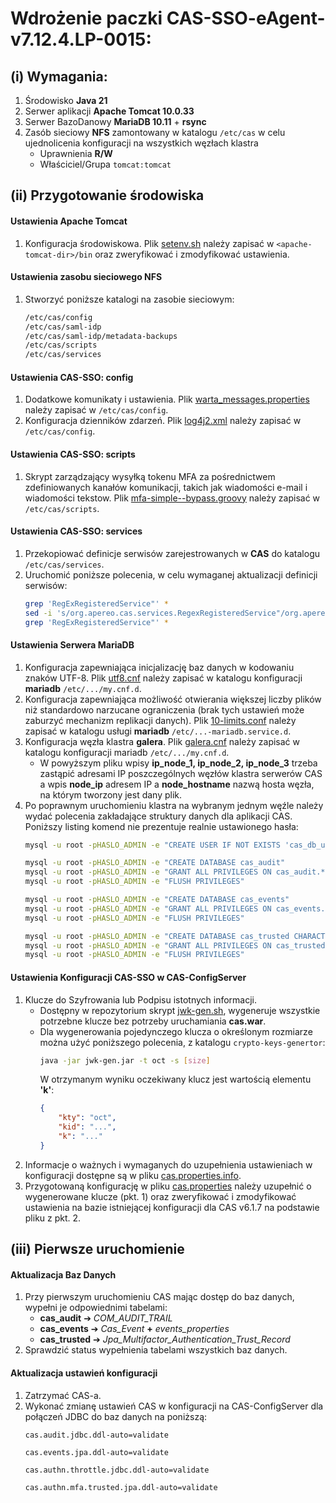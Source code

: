 # Wdrożenie paczki **CAS-SSO-eAgent-v7.12.4.LP-0015**:


## (i) Wymagania:

1. Środowisko **Java 21**
2. Serwer aplikacji **Apache Tomcat 10.0.33**
3. Serwer BazoDanowy **MariaDB 10.11** + **rsync**
4. Zasób sieciowy **NFS** zamontowany w katalogu  ``/etc/cas``  w celu ujednolicenia konfiguracji na wszystkich węzłach klastra
	- Uprawnienia **R/W**
	- Właściciel/Grupa  ``tomcat:tomcat``



## (ii) Przygotowanie środowiska


#### Ustawienia Apache Tomcat
1. Konfiguracja środowiskowa. Plik [setenv.sh](src/tomcat/setenv.sh) należy zapisać w  ``<apache-tomcat-dir>/bin`` oraz zweryfikować i zmodyfikować ustawienia.


#### Ustawienia zasobu sieciowego NFS
1. Stworzyć poniższe katalogi na zasobie sieciowym:
	```bash
	/etc/cas/config
	/etc/cas/saml-idp
	/etc/cas/saml-idp/metadata-backups
	/etc/cas/scripts
	/etc/cas/services
	```

#### Ustawienia CAS-SSO: config
1. Dodatkowe komunikaty i ustawienia. Plik [warta_messages.properties](src/etc/cas/config/warta_messages.properties) należy zapisać w  ``/etc/cas/config``.
2. Konfiguracja dzienników zdarzeń. Plik [log4j2.xml](src/etc/cas/config/log4j2.xml) należy zapisać w   ``/etc/cas/config``.


#### Ustawienia CAS-SSO: scripts
1. Skrypt zarządzający wysyłką tokenu MFA za pośrednictwem zdefiniowanych kanałów komunikacji, takich jak wiadomości e-mail i wiadomości tekstow. Plik [mfa-simple--bypass.groovy](src/etc/cas/scripts/mfa-simple--bypass.groovy) należy zapisać w  ``/etc/cas/scripts``.


#### Ustawienia CAS-SSO: services
1. Przekopiować definicje serwisów zarejestrowanych w **CAS** do katalogu   ``/etc/cas/services``.
2. Uruchomić poniższe polecenia, w celu wymaganej aktualizacji definicji serwisów:
	```bash
	grep 'RegExRegisteredService"' *
	sed -i 's/org.apereo.cas.services.RegexRegisteredService"/org.apereo.cas.services.CasRegisteredService"/g' *.json
	grep 'RegExRegisteredService"' *
	```


#### Ustawienia Serwera MariaDB
1. Konfiguracja zapewniająca inicjalizację baz danych w kodowaniu znaków UTF-8. Plik [utf8.cnf](src/etc/my.cnf.d/utf8.cnf) należy zapisać w katalogu konfiguracji **mariadb**   ``/etc/.../my.cnf.d``.
2. Konfiguracja zapewniająca możliwość otwierania większej liczby plików niż standardowo narzucane ograniczenia (brak tych ustawień może zaburzyć mechanizm replikacji danych). Plik [10-limits.conf](src/etc/my.cnf.d/10-limits.conf)  należy zapisać w katalogu usługi **mariadb**   ``/etc/...-mariadb.service.d``.
3. Konfiguracja węzła klastra **galera**. Plik [galera.cnf](src/etc/my.cnf.d/galera.cnf) należy zapisać w katalogu konfiguracji mariadb  ``/etc/.../my.cnf.d``.
	- W powyższym pliku wpisy **ip_node_1, ip_node_2, ip_node_3** trzeba zastąpić adresami IP poszczególnych węzłów klastra serwerów CAS a wpis **node_ip** adresem IP a **node_hostname** nazwą hosta węzła, na którym tworzony jest dany plik.
4. Po poprawnym uruchomieniu klastra na wybranym jednym węźle należy wydać polecenia zakładające struktury danych dla aplikacji CAS. Poniższy listing komend nie prezentuje realnie ustawionego hasła:
	```bash
	mysql -u root -pHASLO_ADMIN -e "CREATE USER IF NOT EXISTS 'cas_db_user'@'localhost' IDENTIFIED BY 'HASLO_UZYTKOWNIA'"

	mysql -u root -pHASLO_ADMIN -e "CREATE DATABASE cas_audit"
	mysql -u root -pHASLO_ADMIN -e "GRANT ALL PRIVILEGES ON cas_audit.* TO 'cas_db_user'@'localhost'"
	mysql -u root -pHASLO_ADMIN -e "FLUSH PRIVILEGES"

	mysql -u root -pHASLO_ADMIN -e "CREATE DATABASE cas_events"
	mysql -u root -pHASLO_ADMIN -e "GRANT ALL PRIVILEGES ON cas_events.* TO 'cas_db_user'@'localhost'"
	mysql -u root -pHASLO_ADMIN -e "FLUSH PRIVILEGES"

	mysql -u root -pHASLO_ADMIN -e "CREATE DATABASE cas_trusted CHARACTER SET 'utf8mb4' COLLATE 'utf8mb4_unicode_ci'"
	mysql -u root -pHASLO_ADMIN -e "GRANT ALL PRIVILEGES ON cas_trusted.* TO 'cas_db_user'@'localhost'"
	mysql -u root -pHASLO_ADMIN -e "FLUSH PRIVILEGES"
	```



#### Ustawienia Konfiguracji CAS-SSO w CAS-ConfigServer
1. Klucze do Szyfrowania lub Podpisu istotnych informacji.
	- Dostępny w repozytorium skrypt [jwk-gen.sh](crypto-keys-genertor/jwk-gen.sh), wygeneruje wszystkie potrzebne klucze bez potrzeby uruchamiania **cas.war**.
	- Dla wygenerowania pojedynczego  klucza o określonym rozmiarze można użyć poniższego polecenia, z katalogu ``crypto-keys-genertor``:
		```bash
		java -jar jwk-gen.jar -t oct -s [size]
		```
		W otrzymanym wyniku oczekiwany klucz jest wartością elementu **'k'**:
		```json
		{
			"kty": "oct",
			"kid": "...",
			"k": "..."
		}
		```
2. Informacje o ważnych i wymaganych do uzupełnienia ustawieniach w konfiguracji dostępne są w pliku  [cas.properties.info](src/repo-casconfigserver/cas-agent.properties.prod.combined.deploy-info.properties).
3. Przygotowaną konfigurację w pliku [cas.properties](src/repo-casconfigserver/cas-agent.properties.prod.combined.properties) należy uzupełnić o wygenerowane klucze (pkt. 1) oraz zweryfikować i zmodyfikować ustawienia na bazie istniejącej konfiguracji dla CAS v6.1.7 na podstawie pliku z pkt. 2.


## (iii) Pierwsze uruchomienie

#### Aktualizacja Baz Danych

1. Przy pierwszym uruchomieniu CAS mając dostęp do baz danych, wypełni je odpowiednimi tabelami:
	- **cas_audit**  ➔ *COM_AUDIT_TRAIL*
	- **cas_events** ➔ *Cas_Event* **+** *events_properties*
	- **cas_trusted** ➔ *Jpa_Multifactor_Authentication_Trust_Record*
2. Sprawdzić status wypełnienia tabelami wszystkich baz danych.

#### Aktualizacja ustawień konfiguracji

1. Zatrzymać CAS-a.
2. Wykonać zmianę ustawień CAS w konfiguracji na CAS-ConfigServer dla połączeń JDBC do baz danych na poniższą:
	```properties
	cas.audit.jdbc.ddl-auto=validate

	cas.events.jpa.ddl-auto=validate

	cas.authn.throttle.jdbc.ddl-auto=validate

	cas.authn.mfa.trusted.jpa.ddl-auto=validate
	```
